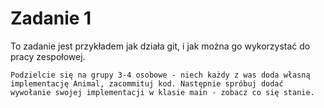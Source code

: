 # Zadanie 1

To zadanie jest przykładem jak działa git, i jak można go wykorzystać do pracy zespołowej.

```
Podzielcie się na grupy 3-4 osobowe - niech każdy z was doda własną implementację Animal, zacommituj kod. Następnie spróbuj dodać wywołanie swojej implementacji w klasie main - zobacz co się stanie. 
```
